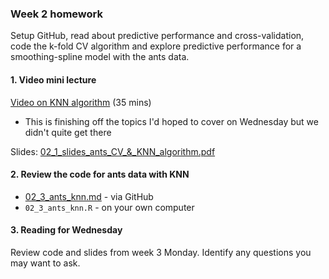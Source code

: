 ### Week 2 homework

Setup GitHub, read about predictive performance and cross-validation, code the k-fold CV algorithm and explore predictive performance for a smoothing-spline model with the ants data.

#### 1. Video mini lecture

[Video on KNN algorithm](02_4_video_knn.md) (35 mins)

* This is finishing off the topics I'd hoped to cover on Wednesday but we didn't quite get there

Slides: [02_1_slides_ants_CV_&_KNN_algorithm.pdf](02_1_slides_ants_CV_&_KNN_algorithm.pdf)

#### 2. Review the code for ants data with KNN

* [02_3_ants_knn.md](02_3_ants_knn.md) - via GitHub
* `02_3_ants_knn.R` - on your own computer

#### 3. Reading for Wednesday
Review code and slides from week 3 Monday. Identify any questions you may want to ask.
